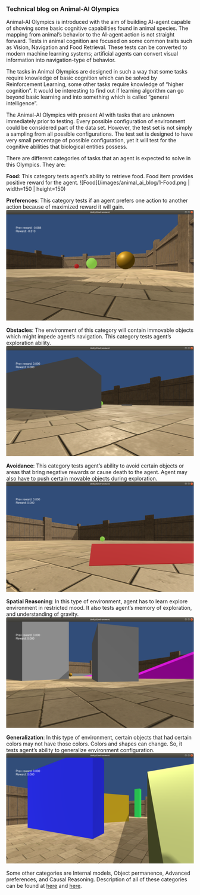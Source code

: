### Technical blog on Animal-AI Olympics

Animal-AI Olympics is introduced with the aim of building AI-agent capable of showing some basic cognitive capabilities found in animal species. The mapping from animal’s behavior to the AI-agent action is not straight forward. Tests in animal cognition are focused on some common traits such as Vision, Navigation and Food Retrieval. These tests can be converted to modern machine learning systems; artificial agents can convert visual information into navigation-type of behavior.

The tasks in Animal Olympics are designed in such a way that some tasks require knowledge of basic cognition which can be solved by Reinforcement Learning, some other tasks require knowledge of “higher cognition”. It would be interesting to find out if learning algorithm can go beyond basic learning and into something which is called “general intelligence”.

The Animal-AI Olympics with present AI with tasks that are unknown immediately prior to testing. Every possible configuration of environment could be considered part of the data set. However, the test set is not simply a sampling from all possible configurations. The test set is designed to have very small percentage of possible configuration, yet it will test for the cognitive abilities that biological entities possess.

There are different categories of tasks that an agent is expected to solve in this Olympics. They are:

**Food**: This category tests agent’s ability to retrieve food. Food item provides positive reward for the agent.
![Food](/images/animal_ai_blog/1-Food.png | width=150 | height=150)

**Preferences**: This category tests if an agent prefers one action to another action because of maximized reward it will gain.
![Preferences](/images/animal_ai_blog/2-Preferences.png)

**Obstacles**: The environment of this category will contain immovable objects which might impede agent’s navigation. This category tests agent’s exploration ability.
![Obstacles](/images/animal_ai_blog/3-Obstacles.png)

**Avoidance**: This category tests agent’s ability to avoid certain objects or areas that bring negative rewards or cause death to the agent. Agent may also have to push certain movable objects during exploration.
![Avoidance](/images/animal_ai_blog/4-Avoidance.png)

**Spatial Reasoning**: In this type of environment, agent has to learn explore environment in restricted mood. It also tests agent’s memory of exploration, and understanding of gravity.
![Spatial Reasoning](/images/animal_ai_blog/5-SpatialReasoning.png)

**Generalization**: In this type of environment, certain objects that had certain colors may not have those colors. Colors and shapes can change. So, it tests agent’s ability to generalize environment configuration.
![Generalization](/images/animal_ai_blog/6-Generalization.png)

Some other categories are Internal models, Object permanence, Advanced preferences, and Causal Reasoning. Description of all of these categories can be found at [here](https://www.mdcrosby.com/blog/animalaieval.html) and [here]( https://mdcrosby.com/blog/animalai2.html).



